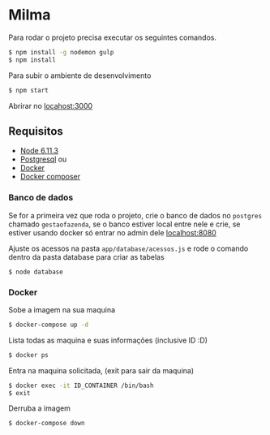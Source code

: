 # Milma
Para rodar o projeto precisa executar os seguintes comandos.

```sh
$ npm install -g nodemon gulp
$ npm install
```
Para subir o ambiente de desenvolvimento
```sh
$ npm start
```
Abrirar no  [locahost:3000](locahost:3000)

## Requisitos
* [Node 6.11.3](https://nodejs.org/en/)
* [Postgresql](https://www.postgresql.org/)
ou
* [Docker](https://docs.docker.com/docker-for-windows/install/)
* [Docker composer](https://docs.docker.com/compose/install/#install-compose)

### Banco de dados
Se for a primeira vez que roda o projeto, crie o banco de dados no `postgres` chamado `gestaofazenda`, se o banco estiver local entre nele e crie, se estiver usando docker só entrar no admin dele [localhost:8080](localhost:8080)

Ajuste os acessos na pasta `app/database/acessos.js` e rode o comando dentro da pasta database para criar as tabelas
```
$ node database
```

### Docker
Sobe a imagem na sua maquina
```sh
$ docker-compose up -d
```

Lista todas as maquina e suas informações (inclusive ID :D)
```sh
$ docker ps
```

Entra na maquina solicitada, (exit para sair da maquina)
```sh
$ docker exec -it ID_CONTAINER /bin/bash
$ exit
```

Derruba a imagem
```sh
$ docker-compose down
```